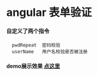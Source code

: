 # angular 表单验证

#### 自定义了两个指令
      
      pwdRepeat  密码校验
      userName   用户名校验是否被注册

#### demo展示效果 <a href="https://newyoung21.github.io/angular-form/">点这里</a> 
